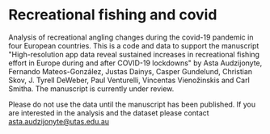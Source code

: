 # **Recreational fishing and covid**

Analysis of recreational angling changes during the covid-19 pandemic in four European countries. This is a code and data to support the manuscript "High-resolution app data reveal sustained increases in recreational fishing effort in Europe during and after COVID-19 lockdowns" by Asta Audzijonyte, Fernando Mateos-González, Justas Dainys, Casper Gundelund, Christian Skov, J. Tyrell DeWeber, Paul Venturelli, Vincentas Vienožinskis and Carl Smitha. The manuscript is currently under review. 

Please do not use the data until the manuscript has been published. If you are interested in the analysis and the dataset please contact asta.audzijonyte@utas.edu.au 
